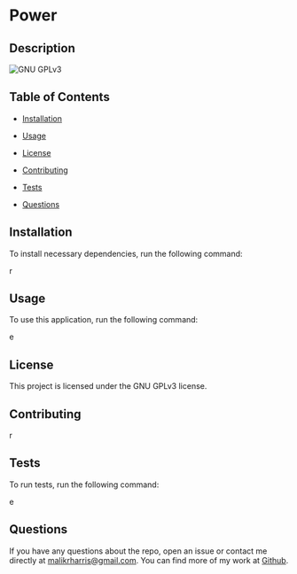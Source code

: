 # Power
## Description
![GNU GPLv3](https://img.shields.io/badge/badge-GNU%20GPLv3-red)

## Table of Contents

* [Installation](#installation)

* [Usage](#usage)

* [License](#license)

* [Contributing](#contributing)

* [Tests](#tests)

* [Questions](#questions)

## Installation

To install necessary dependencies, run the following command:

r

## Usage

To use this application, run the following command:

e

## License

This project is licensed under the GNU GPLv3 license.

## Contributing

r

## Tests

To run tests, run the following command:

e

## Questions

If you have any questions about the repo, open an issue or contact me directly at malikrharris@gmail.com. You can find more of my work at [Github](https://github.com/sirmaaalik).